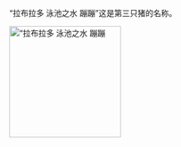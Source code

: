 “拉布拉多 泳池之水 蹦蹦”这是第三只猪的名称。

<img src="/example-of-MKDocs/image/33.JPG" alt="“拉布拉多 泳池之水 蹦蹦" width="200"/>
